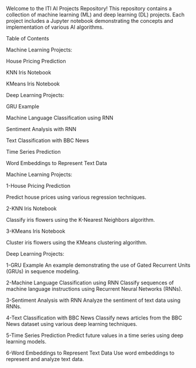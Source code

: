 Welcome to the ITI AI Projects Repository! This repository contains a collection of machine learning (ML) and deep learning (DL) projects. Each project includes a Jupyter notebook demonstrating the concepts and implementation of various AI algorithms.

Table of Contents

Machine Learning Projects:

House Pricing Prediction 

KNN Iris Notebook

KMeans Iris Notebook


Deep Learning Projects:

GRU Example

Machine Language Classification using RNN

Sentiment Analysis with RNN

Text Classification with BBC News

Time Series Prediction

Word Embeddings to Represent Text Data


Machine Learning Projects:

1-House Pricing Prediction

Predict house prices using various regression techniques.

2-KNN Iris Notebook

Classify iris flowers using the K-Nearest Neighbors algorithm.

3-KMeans Iris Notebook

Cluster iris flowers using the KMeans clustering algorithm.

Deep Learning Projects:

1-GRU Example
An example demonstrating the use of Gated Recurrent Units (GRUs) in sequence modeling.

2-Machine Language Classification using RNN
Classify sequences of machine language instructions using Recurrent Neural Networks (RNNs).

3-Sentiment Analysis with RNN
Analyze the sentiment of text data using RNNs.

4-Text Classification with BBC News
Classify news articles from the BBC News dataset using various deep learning techniques.

5-Time Series Prediction
Predict future values in a time series using deep learning models.

6-Word Embeddings to Represent Text Data
Use word embeddings to represent and analyze text data.
